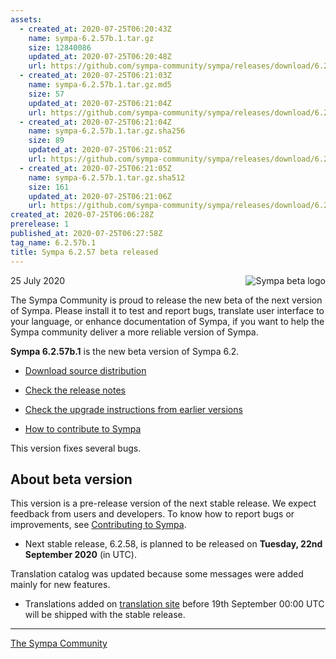```yaml
---
assets:
  - created_at: 2020-07-25T06:20:43Z
    name: sympa-6.2.57b.1.tar.gz
    size: 12840086
    updated_at: 2020-07-25T06:20:48Z
    url: https://github.com/sympa-community/sympa/releases/download/6.2.57b.1/sympa-6.2.57b.1.tar.gz
  - created_at: 2020-07-25T06:21:03Z
    name: sympa-6.2.57b.1.tar.gz.md5
    size: 57
    updated_at: 2020-07-25T06:21:04Z
    url: https://github.com/sympa-community/sympa/releases/download/6.2.57b.1/sympa-6.2.57b.1.tar.gz.md5
  - created_at: 2020-07-25T06:21:04Z
    name: sympa-6.2.57b.1.tar.gz.sha256
    size: 89
    updated_at: 2020-07-25T06:21:05Z
    url: https://github.com/sympa-community/sympa/releases/download/6.2.57b.1/sympa-6.2.57b.1.tar.gz.sha256
  - created_at: 2020-07-25T06:21:05Z
    name: sympa-6.2.57b.1.tar.gz.sha512
    size: 161
    updated_at: 2020-07-25T06:21:06Z
    url: https://github.com/sympa-community/sympa/releases/download/6.2.57b.1/sympa-6.2.57b.1.tar.gz.sha512
created_at: 2020-07-25T06:06:28Z
prerelease: 1
published_at: 2020-07-25T06:27:58Z
tag_name: 6.2.57b.1
title: Sympa 6.2.57 beta released
---
```


<img align="right" src="https://www.sympa.org/_media/logos/old/sympa_beta.png" title="Sympa beta logo"/> 25 July 2020

The Sympa Community is proud to release the new beta of the next version of Sympa. Please install it to test and report bugs, translate user interface to your language, or enhance documentation of Sympa, if you want to help the Sympa community deliver a more reliable version of Sympa.

**Sympa 6.2.57b.1** is the new beta version of Sympa 6.2.

  - [Download source distribution](https://github.com/sympa-community/sympa/releases/download/6.2.57b.1/sympa-6.2.57b.1.tar.gz)

  - [Check the release notes](https://github.com/sympa-community/sympa/blob/6.2.57b.1/NEWS.md)

  - [Check the upgrade instructions from earlier versions](https://sympa-community.github.io/manual/upgrade/notes.html)

  - [How to contribute to Sympa](https://github.com/sympa-community/sympa/blob/6.2.57b.1/CONTRIBUTING.md)

This version fixes several bugs.

About beta version
---------------------  

This version is a pre-release version of the next stable release.  We expect feedback from users and developers.  To know how to report bugs or improvements, see [Contributing to Sympa](https://github.com/sympa-community/sympa/blob/6.2.57b.1/CONTRIBUTING.md).

  - Next stable release, 6.2.58, is planned to be released on **Tuesday, 22nd September 2020** (in UTC).

Translation catalog was updated because some messages were added mainly for new features.

  - Translations added on [translation site](https://translate.sympa.org/) before 19th September 00:00 UTC will be shipped with the stable release.

----
[The Sympa Community](https://github.com/sympa-community)

